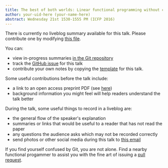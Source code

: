 ```yaml
---
title: The best of both worlds: Linear functional programming without compromise
author: your-uid-here (your-name-here)
abstract: Wednesday 21st 1530-1555 PM (ICFP 2016)
---
```


There is currently no liveblog summary available for this talk. Please contribute one by modifying [this file](https://github.com/ocamllabs/icfp2016-blog/blob/master/ICFP/the-best-of-both-worlds-linea.md).

You can:
* view in-progress summaries [in the Git repository](https://github.com/ocamllabs/icfp2016-blog/tree/master/ICFP/the-best-of-both-worlds-linea/)
* track the [GitHub issue](https://github.com/ocamllabs/icfp2016-blog/issues/83) for this talk
* contribute your own notes by copying the [template](the-best-of-both-worlds-linea/template.md) for this talk.

Some useful contributions before the talk include:
* a link to an open access preprint PDF (see [here](https://github.com/gasche/icfp2016-papers))
* background information you might feel will help readers understand the talk better

During the talk, some useful things to record in a liveblog are:
* the general flow of the speaker's explanation
* summaries or links that would be useful to a reader that has not read the paper
* any questions the audience asks which may not be recorded correctly
* send photos or other social media during this talk to [this email](mailto:icfp16.photos@gmail.com?subject=ICFP:the-best-of-both-worlds-linea)

If you find yourself confused by Git, you are not alone. Find a nearby functional progammer
to assist you with the fine art of issuing a [pull request](https://help.github.com/articles/about-pull-requests/).

